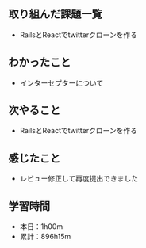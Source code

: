 ## 取り組んだ課題一覧
- RailsとReactでtwitterクローンを作る
## わかったこと
- インターセプターについて
## 次やること
- RailsとReactでtwitterクローンを作る
## 感じたこと
- レビュー修正して再度提出できました
## 学習時間
- 本日：1h00m
- 累計：896h15m
